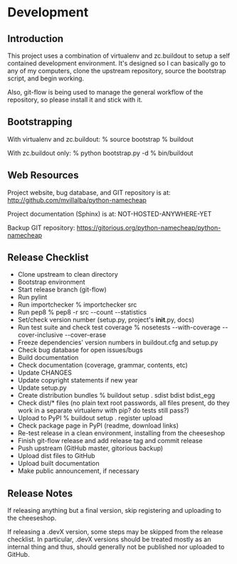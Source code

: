 Development
===========

Introduction
------------
This project uses a combination of virtualenv and zc.buildout to setup a self
contained development environment. It's designed so I can basically go to any
of my computers, clone the upstream repository, source the bootstrap script,
and begin working.

Also, git-flow is being used to manage the general workflow of the repository,
so please install it and stick with it.


Bootstrapping
-------------
With virtualenv and zc.buildout:
% source bootstrap
% buildout

With zc.buildout only:
% python bootstrap.py -d
% bin/buildout


Web Resources
-------------
Project website, bug database, and GIT repository is at:
http://github.com/mvillalba/python-namecheap

Project documentation (Sphinx) is at:
NOT-HOSTED-ANYWHERE-YET

Backup GIT repository:
https://gitorious.org/python-namecheap/python-namecheap


Release Checklist
-----------------
 * Clone upstream to clean directory
 * Bootstrap environment
 * Start release branch (git-flow)
 * Run pylint
 * Run importchecker
   % importchecker src
 * Run pep8
   % pep8 -r src --count --statistics
 * Set/check version number (setup.py, project's __init__.py, docs)
 * Run test suite and check test coverage
   % nosetests --with-coverage --cover-inclusive --cover-erase
 * Freeze dependencies' version numbers in buildout.cfg and setup.py
 * Check bug database for open issues/bugs
 * Build documentation
 * Check documentation (coverage, grammar, contents, etc)
 * Update CHANGES
 * Update copyright statements if new year
 * Update setup.py
 * Create distribution bundles
   % buildout setup . sdist bdist bdist_egg
 * Check dist/* files (no plain text root passwords, all files present, do
   they work in a separate virtualenv with pip? do tests still pass?)
 * Upload to PyPI
   % buildout setup . register upload
 * Check package page in PyPI (readme, download links)
 * Re-test release in a clean environment, installing from the cheeseshop
 * Finish git-flow release and add release tag and commit release
 * Push upstream (GitHub master, gitorious backup)
 * Upload dist files to GitHub
 * Upload built documentation
 * Make public announcement, if necessary


Release Notes
-------------
If releasing anything but a final version, skip registering and uploading to
the cheeseshop.

If releasing a .devX version, some steps may be skipped from the release
checklist. In particular, .devX versions should be treated mostly as an
internal thing and thus, should generally not be published nor uploaded to
GitHub.

